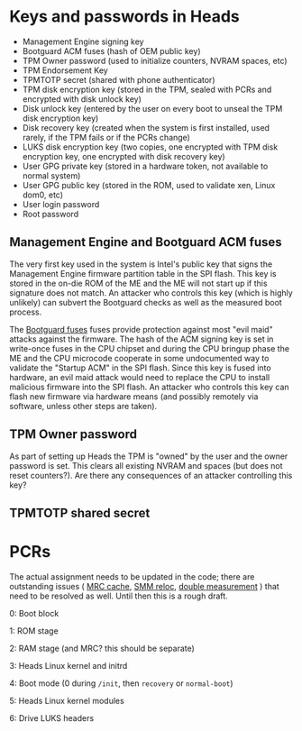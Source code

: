 Keys and passwords in Heads
====

* Management Engine signing key
* Bootguard ACM fuses (hash of OEM public key)
* TPM Owner password (used to initialize counters, NVRAM spaces, etc)
* TPM Endorsement Key
* TPMTOTP secret (shared with phone authenticator)
* TPM disk encryption key (stored in the TPM, sealed with PCRs and encrypted with disk unlock key)
* Disk unlock key (entered by the user on every boot to unseal the TPM disk encryption key)
* Disk recovery key (created when the system is first installed, used rarely, if the TPM fails or if the PCRs change)
* LUKS disk encryption key (two copies, one encrypted with TPM disk encryption key, one encrypted with disk recovery key)
* User GPG private key (stored in a hardware token, not available to normal system)
* User GPG public key (stored in the ROM, used to validate xen, Linux dom0, etc)
* User login password
* Root password

Management Engine and Bootguard ACM fuses
---
The very first key used in the system is Intel's public key that signs the Management Engine firmware partition table in the SPI flash.  This key is stored in the on-die ROM of the ME and the ME will not start up if this signature does not match.  An attacker who controls this key (which is highly unlikely) can subvert the Bootguard checks as well as the measured boot process.

The [Bootguard fuses](https://trmm.net/Bootguard) fuses provide protection against most "evil maid" attacks against the firmware.  The hash of the ACM signing key is set in write-once fuses in the CPU chipset and during the CPU bringup phase the ME and the CPU microcode cooperate in some undocumented way to validate the "Startup ACM" in the SPI flash.  Since this key is fused into hardware, an evil maid attack would need to replace the CPU to install malicious firmware into the SPI flash.  An attacker who controls this key can flash new firmware via hardware means (and possibly remotely via software, unless other steps are taken).

TPM Owner password
---
As part of setting up Heads the TPM is "owned" by the user and the owner password is set.  This clears all existing NVRAM and spaces (but does not reset counters?).  Are there any consequences of an attacker controlling this key?

TPMTOTP shared secret
---


PCRs
====
The actual assignment needs to be updated in the code; there are outstanding issues (
[MRC cache](https://github.com/osresearch/heads/issues/150),
[SMM reloc](https://github.com/osresearch/heads/issues/13),
[double measurement](https://github.com/osresearch/heads/issues/15)
) that need to be resolved as well.  Until then this is a rough draft.

0: Boot block

1: ROM stage

2: RAM stage (and MRC? this should be separate)

3: Heads Linux kernel and initrd

4: Boot mode (0 during `/init`, then `recovery` or `normal-boot`)

5: Heads Linux kernel modules

6: Drive LUKS headers
